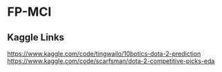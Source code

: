 # FP-MCI

## Kaggle Links
https://www.kaggle.com/code/tingwailo/10botics-dota-2-prediction
https://www.kaggle.com/code/scarfsman/dota-2-competitive-picks-eda
